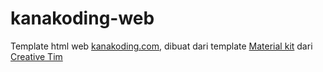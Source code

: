 # kanakoding-web
Template html web <a href="https://www.kanakoding.com">kanakoding.com</a>, dibuat dari template <a href="https://www.creative-tim.com/product/material-kit">Material kit</a> dari <a href="http://www.creative-tim.com">Creative Tim</a>
